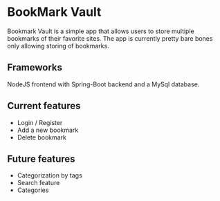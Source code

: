 # BookMark Vault
Bookmark Vault is a simple app that allows users to store multiple bookmarks of their favorite sites. The app is currently pretty bare bones only allowing storing of bookmarks.

## Frameworks

NodeJS frontend with Spring-Boot backend and a MySql database.

## Current features
- Login / Register
- Add a new bookmark
- Delete bookmark

## Future features
- Categorization by tags
- Search feature
- Categories

